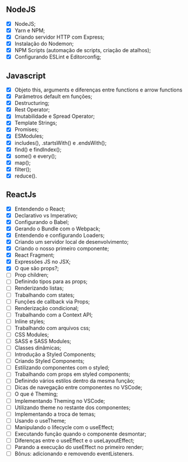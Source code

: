 ## NodeJS
 - [x] NodeJS;
 - [x] Yarn e NPM;
 - [x] Criando servidor HTTP com Express;
 - [x] Instalação do Nodemon;
 - [x] NPM Scripts (automação de scripts, criação de atalhos);
 - [x] Configurando ESLint e Editorconfig;
 
## Javascript
 - [x] Objeto this, arguments e diferenças entre functions e arrow functions
 - [x] Parâmetros default em funções;
 - [x] Destructuring;
 - [x] Rest Operator;
 - [x] Imutabilidade e Spread Operator;
 - [x] Template Strings;
 - [x] Promises;
 - [x] ESModules;
 - [x] includes(), .startsWith() e .endsWith();
 - [x] find() e findIndex();
 - [x] some() e every();
 - [x] map();
 - [x] filter();
 - [x] reduce().

## ReactJs

 - [x] Entendendo o React;
 - [x] Declarativo vs Imperativo;
 - [x] Configurando o Babel;
 - [x] Gerando o Bundle com o Webpack;
 - [x] Entendendo e configurando Loaders;
 - [x] Criando um servidor local de desenvolvimento;
 - [x] Criando o nosso primeiro componente;
 - [x] React Fragment;
 - [x] Expressões JS no JSX;
 - [x] O que são props?;
 - [ ] Prop children;
 - [ ] Definindo tipos para as props;
 - [ ] Renderizando listas;
 - [ ] Trabalhando com states;
 - [ ] Funções de callback via Props;
 - [ ] Renderização condicional;
 - [ ] Trabalhando com a Context API;
 - [ ] Inline styles;
 - [ ] Trabalhando com arquivos css;
- [ ] CSS Modules;
- [ ] SASS e SASS Modules;
- [ ] Classes dinâmicas;
- [ ] Introdução a Styled Components;
- [ ] Criando Styled Components;
- [ ] Estilizando componentes com o styled;
- [ ] Trabalhando com props em styled components;
- [ ] Definindo vários estilos dentro da mesma função;
- [ ] Dicas de navegação entre componentes no VSCode;
- [ ] O que é Theming;
- [ ] Implementando Theming no VSCode;
- [ ] Utilizando theme no restante dos componentes;
- [ ] Implementando a troca de temas;
- [ ] Usando o useTheme;
- [ ] Manipulando o lifecycle com o useEffect;
- [ ] Executando função quando o componente desmontar;
- [ ] Diferenças entre o useEffect e o useLayoutEffect;
- [ ] Parando a execução do useEffect no primeiro render;
- [ ] Bônus: adicionando e removendo eventListeners.
